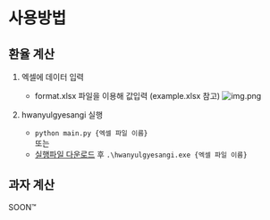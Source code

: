 ﻿# 사용방법

## 환율 계산
1. 엑셀에 데이터 입력
   - format.xlsx 파일을 이용해 값입력 (example.xlsx 참고)
![img.png](img.png)

2. hwanyulgyesangi 실행
   - `python main.py {엑셀 파일 이름}`
   <br />또는
   - [실행파일 다운로드](https://github.com/wegotoajapan/hwanyulgyesangi/releases/latest) 후 `.\hwanyulgyesangi.exe {엑셀 파일 이름}`

## 과자 계산
SOON™️
